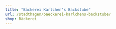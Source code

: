 ```yaml
---
title: "Bäckerei Karlchen's Backstube"
url: /stadthagen/baeckerei-karlchens-backstube/
shop: Bäckerei
---
```

